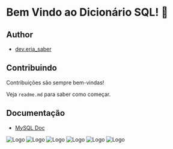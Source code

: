 
# Bem Vindo ao Dicionário SQL! 👋


## Author

 - [dev.eria_saber](https://www.instagram.com/dev.eria_saber/)


## Contribuindo

Contribuições são sempre bem-vindas!

Veja `readme.md` para saber como começar.


## Documentação

- [MySQL Doc](https://dev.mysql.com/doc/workbench/en/)


![Logo](https://i.imgur.com/LoQVSir.png)
![Logo](https://i.imgur.com/BBOXBWF.png)
![Logo](https://i.imgur.com/kYaYYPL.png)
![Logo](https://i.imgur.com/5OcVIlu.png)
![Logo](https://i.imgur.com/NwHKkwh.png)
![Logo](https://i.imgur.com/CCcmqA8.png)

